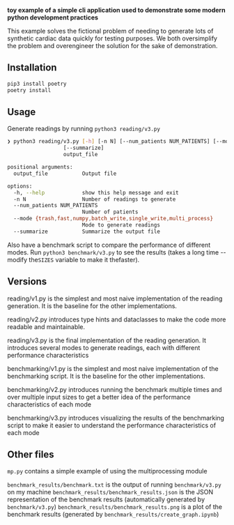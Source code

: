 **toy example of a simple cli application used to demonstrate some modern python development practices**

This example solves the fictional problem of needing to generate lots of synthetic cardiac data quickly for testing purposes. We both oversimplify the problem and overengineer the solution for the sake of demonstration.

## Installation
```bash
pip3 install poetry
poetry install
```
## Usage
Generate readings by running `python3 reading/v3.py`
```bash
❯ python3 reading/v3.py [-h] [-n N] [--num_patients NUM_PATIENTS] [--mode {trash,fast,numpy,batch_write,single_write,multi_process}]
                  [--summarize]
                  output_file

positional arguments:
  output_file           Output file

options:
  -h, --help            show this help message and exit
  -n N                  Number of readings to generate
  --num_patients NUM_PATIENTS
                        Number of patients
  --mode {trash,fast,numpy,batch_write,single_write,multi_process}
                        Mode to generate readings
  --summarize           Summarize the output file
```

Also have a benchmark script to compare the performance of  different modes. Run `python3 benchmark/v3.py` to see the results (takes a long time -- modify the`SIZES` variable to make it thefaster).

## Versions

reading/v1.py is the simplest and most naive implementation of the reading generation. It is the baseline for the other implementations.

reading/v2.py introduces type hints and dataclasses to make the code more readable and maintainable.

reading/v3.py is the final implementation of the reading generation. It introduces several modes to generate readings, each with different performance characteristics

benchmarking/v1.py is the simplest and most naive implementation of the benchmarking script. It is the baseline for the other implementations.

benchmarking/v2.py introduces running the benchmark multiple times and over multiple input sizes to get a better idea of the performance characteristics of each mode

benchmarking/v3.py introduces visualizing the results of the benchmarking script to make it easier to understand the performance characteristics of each mode

## Other files
`mp.py` contains a simple example of using the multiprocessing module

`benchmark_results/benchmark.txt` is the output of running `benchmark/v3.py` on my machine
`benchmark_results/benchmark_results.json` is the JSON representation of the benchmark results (automatically generated by `benchmark/v3.py`)
`benchmark_results/benchmark_results.png` is a plot of the benchmark results (generated by `benchmark_results/create_graph.ipynb`)
